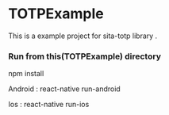 
# TOTPExample
This is a example project for sita-totp library .

### Run from this(TOTPExample) directory

npm install 

Android :
react-native run-android

Ios :
react-native run-ios